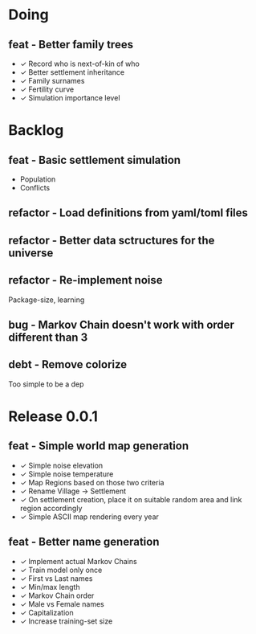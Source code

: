 # Doing

## feat - Better family trees

- ✓ Record who is next-of-kin of who
- ✓ Better settlement inheritance
- ✓ Family surnames
- ✓ Fertility curve
- ✓ Simulation importance level

# Backlog

## feat - Basic settlement simulation

- Population
- Conflicts

## refactor - Load definitions from yaml/toml files

## refactor - Better data sctructures for the universe

## refactor - Re-implement noise

Package-size, learning

## bug - Markov Chain doesn't work with order different than 3

## debt - Remove colorize

Too simple to be a dep

# Release 0.0.1

## feat - Simple world map generation

- ✓ Simple noise elevation
- ✓ Simple noise temperature
- ✓ Map Regions based on those two criteria
- ✓ Rename Village -> Settlement
- ✓ On settlement creation, place it on suitable random area and link region accordingly
- ✓ Simple ASCII map rendering every year

## feat - Better name generation

- ✓ Implement actual Markov Chains
- ✓ Train model only once
- ✓ First vs Last names
- ✓ Min/max length
- ✓ Markov Chain order
- ✓ Male vs Female names
- ✓ Capitalization
- ✓ Increase training-set size
